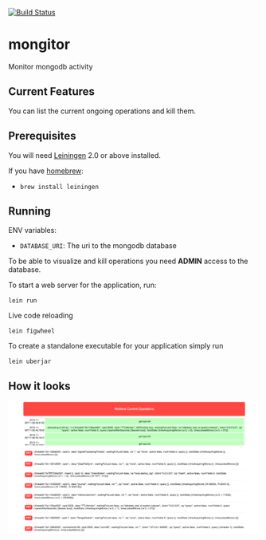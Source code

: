 [![Build Status](https://semaphoreci.com/api/v1/projects/75abd0f0-8904-44a6-be51-b67eb1776e10/617309/badge.svg)](https://semaphoreci.com/axfcampos/mongitor)
# mongitor

Monitor mongodb activity

## Current Features

You can list the current ongoing operations and kill them.

## Prerequisites

You will need [Leiningen][1] 2.0 or above installed.

[1]: https://github.com/technomancy/leiningen

If you have [homebrew](http://brew.sh/):
* `brew install leiningen`

## Running

ENV variables:

* `DATABASE_URI`: The uri to the mongodb database

To be able to visualize and kill operations you need **ADMIN** access to the database.

To start a web server for the application, run:

    lein run

Live code reloading

    lein figwheel

To create a standalone executable for your application simply run

    lein uberjar

## How it looks

![Mongitor MVP](https://raw.githubusercontent.com/axfcampos/mongitor/master/images/mongitor-mvp.png)
